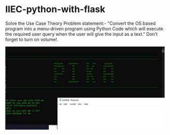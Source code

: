 # IIEC-python-with-flask
Solve the Use Case Theory
Problem statement:- "Convert the OS based program into a menu-driven program using Python Code which will execute the required user query when the user will give the input as a text."
Don't forget to turn on volume!.

![GitHub Logo](/img.jpg)
